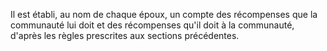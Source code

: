   
 Il est établi, au nom de chaque époux, un compte des récompenses que la communauté lui doit et des récompenses qu'il doit à la communauté, d'après les règles prescrites aux sections précédentes.  

  
